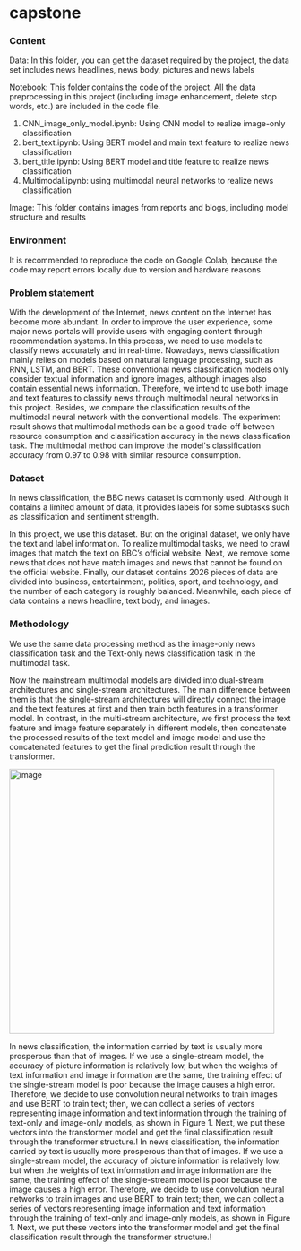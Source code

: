 # capstone

### Content
Data: In this folder, you can get the dataset required by the project, the data set includes news headlines, news body, pictures and news labels

Notebook: This folder contains the code of the project. All the data preprocessing in this project (including image enhancement, delete stop words, etc.) are included in the code file.
1. CNN_image_only_model.ipynb: Using CNN model to realize image-only classification
2. bert_text.ipynb: Using BERT model and main text feature to realize news classification
3. bert_title.ipynb: Using BERT model and title feature to realize news classification
4. Multimodal.ipynb: using multimodal neural networks to realize news classification

Image: This folder contains images from reports and blogs, including model structure and results

### Environment

It is recommended to reproduce the code on Google Colab, because the code may report errors locally due to version and hardware reasons

### Problem statement

With the development of the Internet, news content on the Internet has become more abundant. In order to improve the user experience, some major news portals will provide users with engaging content through recommendation systems. In this process, we need to use models to classify news accurately and in real-time. Nowadays, news classification mainly relies on models based on natural language processing, such as RNN, LSTM, and BERT. These conventional news classification models only consider textual information and ignore images, although images also contain essential news information. Therefore, we intend to use both image and text features to classify news through multimodal neural networks in this project. Besides, we compare the classification results of the multimodal neural network with the conventional models. The experiment result shows that multimodal methods can be a good trade-off between resource consumption and classification accuracy in the news classification task. The multimodal method can improve the model's classification accuracy from 0.97 to 0.98 with similar resource consumption.

### Dataset

In news classification, the BBC news dataset is commonly used.  Although it contains a limited amount of data, it provides labels for some subtasks such as classification and sentiment strength. 

In this project, we use this dataset. But on the original dataset, we only have the text and label information. To realize multimodal tasks, we need to crawl images that match the text on BBC’s official website. Next, we remove some news that does not have match images and news that cannot be found on the official website. Finally, our dataset contains 2026 pieces of data are divided into business, entertainment, politics, sport, and technology, and the number of each category is roughly balanced. Meanwhile, each piece of data contains a news headline, text body, and images.

### Methodology

We use the same data processing method as the image-only news classification task and the Text-only news classification task in the multimodal task.

Now the mainstream multimodal models are divided into dual-stream architectures and single-stream architectures. The main difference between them is that the single-stream architectures will directly connect the image and the text features at first and then train both features in a transformer model. In contrast, in the multi-stream architecture, we first process the text feature and image feature separately in different models, then concatenate the processed results of the text model and image model and use the concatenated features to get the final prediction result through the transformer.

<img width="473" alt="image" src="https://user-images.githubusercontent.com/69946337/166588638-a52b5403-fd37-4fde-baeb-9e5c2bf5a754.png">

In news classification, the information carried by text is usually more prosperous than that of images. If we use a single-stream model, the accuracy of picture information is relatively low, but when the weights of text information and image information are the same, the training effect of the single-stream model is poor because the image causes a high error. Therefore, we decide to use convolution neural networks to train images and use BERT to train text; then, we can collect a series of vectors representing image information and text information through the training of text-only and image-only models, as shown in Figure 1. Next, we put these vectors into the transformer model and get the final classification result through the transformer structure.!
In news classification, the information carried by text is usually more prosperous than that of images. If we use a single-stream model, the accuracy of picture information is relatively low, but when the weights of text information and image information are the same, the training effect of the single-stream model is poor because the image causes a high error. Therefore, we decide to use convolution neural networks to train images and use BERT to train text; then, we can collect a series of vectors representing image information and text information through the training of text-only and image-only models, as shown in Figure 1. Next, we put these vectors into the transformer model and get the final classification result through the transformer structure.!
